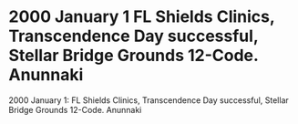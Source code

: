 # 2000 January 1 FL Shields Clinics, Transcendence Day successful, Stellar Bridge Grounds 12-Code. Anunnaki

2000 January 1: FL Shields Clinics, Transcendence Day successful, Stellar Bridge Grounds 12-Code. Anunnaki